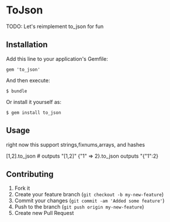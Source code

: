 # ToJson

TODO: Let's reimplement to_json for fun

## Installation

Add this line to your application's Gemfile:

    gem 'to_json'

And then execute:

    $ bundle

Or install it yourself as:

    $ gem install to_json

## Usage

right now this support strings,fixnums,arrays, and hashes

[1,2].to_json # outputs "[1,2]"
{"1" => 2}.to_json outputs "{\"1\":2}



## Contributing

1. Fork it
2. Create your feature branch (`git checkout -b my-new-feature`)
3. Commit your changes (`git commit -am 'Added some feature'`)
4. Push to the branch (`git push origin my-new-feature`)
5. Create new Pull Request
